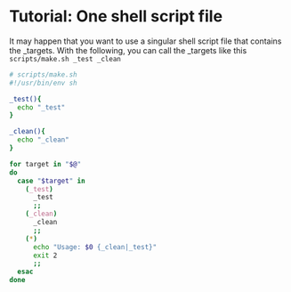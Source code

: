 # Tutorial: One shell script file

It may happen that you want to use a singular shell script file that contains the _targets. With the following, you can call the _targets like this `scripts/make.sh _test _clean`

```sh
# scripts/make.sh
#!/usr/bin/env sh

_test(){
  echo "_test"
}

_clean(){
  echo "_clean"
}

for target in "$@"
do
  case "$target" in
    (_test)
      _test
      ;;
    (_clean)
      _clean
      ;;
    (*)
      echo "Usage: $0 {_clean|_test}"
      exit 2
      ;;
  esac
done
```

